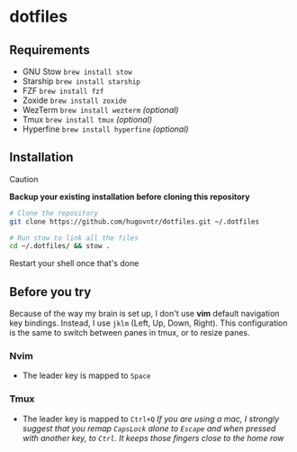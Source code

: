 # dotfiles

## Requirements
- GNU Stow `brew install stow`
- Starship `brew install starship`
- FZF `brew install fzf`
- Zoxide `brew install zoxide`
- WezTerm `brew install wezterm` _(optional)_
- Tmux `brew install tmux` _(optional)_
- Hyperfine `brew install hyperfine` *(optional)*


## Installation
> [!CAUTION]
> **Backup your existing installation before cloning this repository**

```bash
# Clone the repository
git clone https://github.com/hugovntr/dotfiles.git ~/.dotfiles

# Run stow to link all the files
cd ~/.dotfiles/ && stow .
```
Restart your shell once that's done

## Before you try
Because of the way my brain is set up, I don't use **vim** default navigation key bindings.
Instead, I use `jklm` (Left, Up, Down, Right).
This configuration is the same to switch between panes in tmux, or to resize panes.

### Nvim
- The leader key is mapped to `Space`

### Tmux
- The leader key is mapped to `Ctrl+Q`
_If you are using a mac, I strongly suggest that you remap `CapsLock` alone to `Escape` and when pressed with another key, to `Ctrl`. It keeps those fingers close to the home row_
